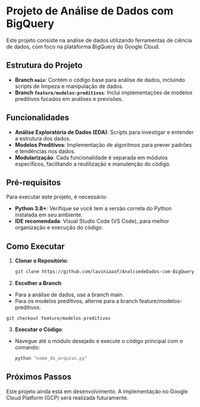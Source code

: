 # Projeto de Análise de Dados com BigQuery

Este projeto consiste na análise de dados utilizando ferramentas de ciência de dados, com foco na plataforma BigQuery do Google Cloud. 

## Estrutura do Projeto

- **Branch `main`**: Contém o código base para análise de dados, incluindo scripts de limpeza e manipulação de dados.
- **Branch `feature/modelos-preditivos`**: Inclui implementações de modelos preditivos focados em análises e previsões.

## Funcionalidades

- **Análise Exploratória de Dados (EDA)**: Scripts para investigar e entender a estrutura dos dados.
- **Modelos Preditivos**: Implementação de algoritmos para prever padrões e tendências nos dados.
- **Modularização**: Cada funcionalidade é separada em módulos específicos, facilitando a reutilização e manutenção do código.

## Pré-requisitos

Para executar este projeto, é necessário:

- **Python 3.8+**: Verifique se você tem a versão correta do Python instalada em seu ambiente.
- **IDE recomendada**: Visual Studio Code (VS Code), para melhor organização e execução do código.

## Como Executar

1. **Clonar o Repositório**:

   ```bash
   git clone https://github.com/laviniaaaf/AnalisedeDados-com-BigQuery.git

2. **Escolher a Branch**:
  - Para a análise de dados, use a branch main.
  - Para os modelos preditivos, alterne para a branch feature/modelos-preditivos.
    
  ```bach
  git checkout feature/modelos-preditivos
  ```

3. **Executar o Código**:
  - Navegue até o módulo desejado e execute o código principal com o comando:

     ```bash
     python "nome_do_arquivo.py"
     ```

## Próximos Passos

Este projeto ainda está em desenvolvimento. A implementação no Google Cloud Platform (GCP) será realizada futuramente.

